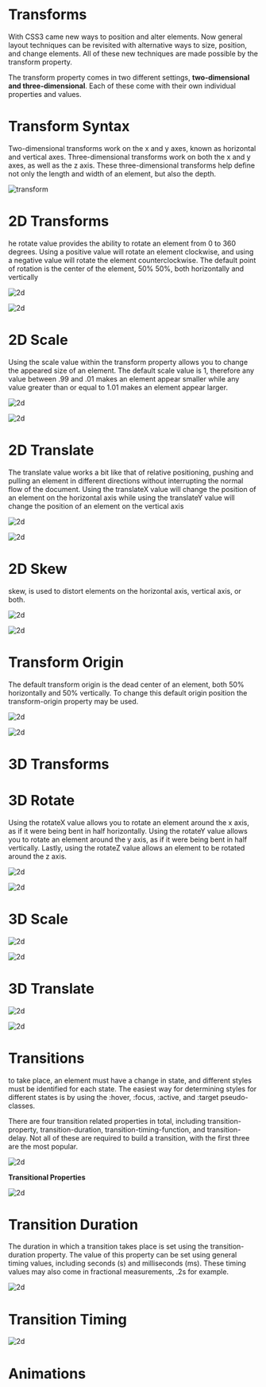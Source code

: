 
# Transforms
With CSS3 came new ways to position and alter elements. Now general layout techniques can be revisited with alternative ways to size, position, and change elements. All of these new techniques are made possible by the transform property.

The transform property comes in two different settings, **two-dimensional and three-dimensional**. Each of these come with their own individual properties and values.

# Transform Syntax
Two-dimensional transforms work on the x and y axes, known as horizontal and vertical axes. Three-dimensional transforms work on both the x and y axes, as well as the z axis. These three-dimensional transforms help define not only the length and width of an element, but also the depth.

![transform](tran.png)


# 2D Transforms
he rotate value provides the ability to rotate an element from 0 to 360 degrees. Using a positive value will rotate an element clockwise, and using a negative value will rotate the element counterclockwise. The default point of rotation is the center of the element, 50% 50%, both horizontally and vertically

![2d](2d.png)


![2d](2dr.png)

# 2D Scale

Using the scale value within the transform property allows you to change the appeared size of an element. The default scale value is 1, therefore any value between .99 and .01 makes an element appear smaller while any value greater than or equal to 1.01 makes an element appear larger.


![2d](sc.png)


![2d](2sc.png)


# 2D Translate
The translate value works a bit like that of relative positioning, pushing and pulling an element in different directions without interrupting the normal flow of the document. Using the translateX value will change the position of an element on the horizontal axis while using the translateY value will change the position of an element on the vertical axis


![2d](tra.png)

![2d](tr.png)

# 2D Skew

skew, is used to distort elements on the horizontal axis, vertical axis, or both.

![2d](sk.png)

![2d](ske.png)

# Transform Origin
The default transform origin is the dead center of an element, both 50% horizontally and 50% vertically. To change this default origin position the transform-origin property may be used.

![2d](2org.png)

![2d](org.png)



# 3D Transforms

# 3D Rotate
Using the rotateX value allows you to rotate an element around the x axis, as if it were being bent in half horizontally. Using the rotateY value allows you to rotate an element around the y axis, as if it were being bent in half vertically. Lastly, using the rotateZ value allows an element to be rotated around the z axis.

![2d](3r.png)

![2d](3ro.png)


# 3D Scale

![2d](3s.png)

![2d](3sc.png)

# 3D Translate

![2d](3t.png)

![2d](3tr.png)

# Transitions 
 to take place, an element must have a change in state, and different styles must be identified for each state. The easiest way for determining styles for different states is by using the :hover, :focus, :active, and :target pseudo-classes.
 
 There are four transition related properties in total, including transition-property, transition-duration, transition-timing-function, and transition-delay. Not all of these are required to build a transition, with the first three are the most popular.
 
 ![2d](trans.png)
 
 
 **Transitional Properties**
 
 ![2d](tp.png)
 
 # Transition Duration
 The duration in which a transition takes place is set using the transition-duration property. The value of this property can be set using general timing values, including seconds (s) and milliseconds (ms). These timing values may also come in fractional measurements, .2s for example.
 
 ![2d](3du.png)
 
 # Transition Timing
 
  ![2d](tim.png)
  
  
 
 


# Animations















